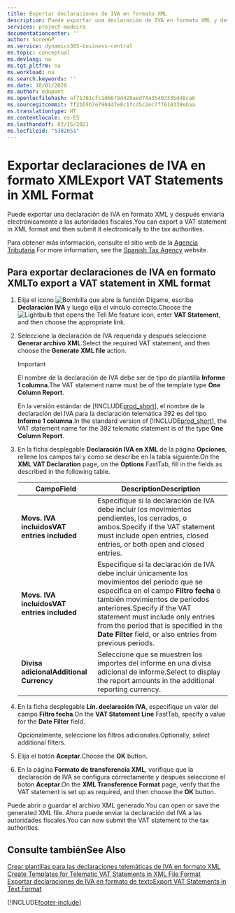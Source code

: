 ```yaml
---
title: Exportar declaraciones de IVA en formato XML
description: Puede exportar una declaración de IVA en formato XML y después enviarla electrónicamente a las autoridades fiscales.
services: project-madeira
documentationcenter: ''
author: SorenGP
ms.service: dynamics365-business-central
ms.topic: conceptual
ms.devlang: na
ms.tgt_pltfrm: na
ms.workload: na
ms.search.keywords: ''
ms.date: 10/01/2020
ms.author: edupont
ms.openlocfilehash: af71761cfc1d6679d428aed74a3540333bd48ca6
ms.sourcegitcommit: ff2b55b7e790447e0c1fcd5c2ec7f7610338ebaa
ms.translationtype: HT
ms.contentlocale: es-ES
ms.lasthandoff: 02/15/2021
ms.locfileid: "5382051"
---
```

# <a name="export-vat-statements-in-xml-format"></a><span data-ttu-id="e3842-103">Exportar declaraciones de IVA en formato XML</span><span class="sxs-lookup"><span data-stu-id="e3842-103">Export VAT Statements in XML Format</span></span>
<span data-ttu-id="e3842-104">Puede exportar una declaración de IVA en formato XML y después enviarla electrónicamente a las autoridades fiscales.</span><span class="sxs-lookup"><span data-stu-id="e3842-104">You can export a VAT statement in XML format and then submit it electronically to the tax authorities.</span></span>  

<span data-ttu-id="e3842-105">Para obtener más información, consulte el sitio web de la [Agencia Tributaria](https://go.microsoft.com/fwlink/?LinkID=238181).</span><span class="sxs-lookup"><span data-stu-id="e3842-105">For more information, see the [Spanish Tax Agency](https://go.microsoft.com/fwlink/?LinkID=238181) website.</span></span>  

## <a name="to-export-a-vat-statement-in-xml-format"></a><span data-ttu-id="e3842-106">Para exportar declaraciones de IVA en formato XML</span><span class="sxs-lookup"><span data-stu-id="e3842-106">To export a VAT statement in XML format</span></span>  

1.  <span data-ttu-id="e3842-107">Elija el icono ![Bombilla que abre la función Dígame](../../media/ui-search/search_small.png "Dígame qué desea hacer"), escriba **Declaración IVA** y luego elija el vínculo correcto.</span><span class="sxs-lookup"><span data-stu-id="e3842-107">Choose the ![Lightbulb that opens the Tell Me feature](../../media/ui-search/search_small.png "Tell me what you want to do") icon, enter **VAT Statement**, and then choose the appropriate link.</span></span>  
2.  <span data-ttu-id="e3842-108">Seleccione la declaración de IVA requerida y después seleccione **Generar archivo XML**.</span><span class="sxs-lookup"><span data-stu-id="e3842-108">Select the required VAT statement, and then choose the **Generate XML file** action.</span></span>  

    > [!IMPORTANT]  
    >  <span data-ttu-id="e3842-109">El nombre de la declaración de IVA debe ser de tipo de plantilla **Informe 1 columna**.</span><span class="sxs-lookup"><span data-stu-id="e3842-109">The VAT statement name must be of the template type **One Column Report**.</span></span>  
    >   
    >  <span data-ttu-id="e3842-110">En la versión estándar de [!INCLUDE[prod_short](../../includes/prod_short.md)], el nombre de la declaración del IVA para la declaración telemática 392 es del tipo **Informe 1 columna**.</span><span class="sxs-lookup"><span data-stu-id="e3842-110">In the standard version of [!INCLUDE[prod_short](../../includes/prod_short.md)], the VAT statement name for the 392 telematic statement is of the type **One Column Report**.</span></span>  

3.  <span data-ttu-id="e3842-111">En la ficha desplegable **Declaración IVA en XML** de la página **Opciones**, rellene los campos tal y como se describe en la tabla siguiente.</span><span class="sxs-lookup"><span data-stu-id="e3842-111">On the **XML VAT Declaration** page, on the **Options** FastTab, fill in the fields as described in the following table.</span></span>  
  
    |<span data-ttu-id="e3842-112">Campo</span><span class="sxs-lookup"><span data-stu-id="e3842-112">Field</span></span>|<span data-ttu-id="e3842-113">Description</span><span class="sxs-lookup"><span data-stu-id="e3842-113">Description</span></span>|  
    |---------------------------------|---------------------------------------|  
    |<span data-ttu-id="e3842-114">**Movs. IVA incluidos**</span><span class="sxs-lookup"><span data-stu-id="e3842-114">**VAT entries included**</span></span>|<span data-ttu-id="e3842-115">Especifique si la declaración de IVA debe incluir los movimientos pendientes, los cerrados, o ambos.</span><span class="sxs-lookup"><span data-stu-id="e3842-115">Specify if the VAT statement must include open entries, closed entries, or both open and closed entries.</span></span>|  
    |<span data-ttu-id="e3842-116">**Movs. IVA incluidos**</span><span class="sxs-lookup"><span data-stu-id="e3842-116">**VAT entries included**</span></span>|<span data-ttu-id="e3842-117">Especifique si la declaración de IVA debe incluir únicamente los movimientos del periodo que se especifica en el campo **Filtro fecha** o también movimientos de periodos anteriores.</span><span class="sxs-lookup"><span data-stu-id="e3842-117">Specify if the VAT statement must include only entries from the period that is specified in the **Date Filter** field, or also entries from previous periods.</span></span>|  
    |<span data-ttu-id="e3842-118">**Divisa adicional**</span><span class="sxs-lookup"><span data-stu-id="e3842-118">**Additional Currency**</span></span>|<span data-ttu-id="e3842-119">Seleccione que se muestren los importes del informe en una divisa adicional de informe.</span><span class="sxs-lookup"><span data-stu-id="e3842-119">Select to display the report amounts in the additional reporting currency.</span></span>|  

4.  <span data-ttu-id="e3842-120">En la ficha desplegable **Lín. declaración IVA**, especifique un valor del campo **Filtro fecha**.</span><span class="sxs-lookup"><span data-stu-id="e3842-120">On the **VAT Statement Line** FastTab, specify a value for the **Date Filter** field.</span></span>  

    <span data-ttu-id="e3842-121">Opcionalmente, seleccione los filtros adicionales.</span><span class="sxs-lookup"><span data-stu-id="e3842-121">Optionally, select additional filters.</span></span>  
5.  <span data-ttu-id="e3842-122">Elija el botón **Aceptar**.</span><span class="sxs-lookup"><span data-stu-id="e3842-122">Choose the **OK** button.</span></span>  
6.  <span data-ttu-id="e3842-123">En la página **Formato de transferencia XML**, verifique que la declaración de IVA se configura correctamente y después seleccione el botón **Aceptar**.</span><span class="sxs-lookup"><span data-stu-id="e3842-123">On the **XML Transference Format** page, verify that the VAT statement is set up as required, and then choose the **OK** button.</span></span>  

<span data-ttu-id="e3842-124">Puede abrir o guardar el archivo XML generado.</span><span class="sxs-lookup"><span data-stu-id="e3842-124">You can open or save the generated XML file.</span></span> <span data-ttu-id="e3842-125">Ahora puede enviar la declaración del IVA a las autoridades fiscales.</span><span class="sxs-lookup"><span data-stu-id="e3842-125">You can now submit the VAT statement to the tax authorities.</span></span>  

## <a name="see-also"></a><span data-ttu-id="e3842-126">Consulte también</span><span class="sxs-lookup"><span data-stu-id="e3842-126">See Also</span></span>  
 <span data-ttu-id="e3842-127">[Crear plantillas para las declaraciones telemáticas de IVA en formato XML](how-to-create-templates-for-telematic-vat-statements-in-xml-file-format.md) </span><span class="sxs-lookup"><span data-stu-id="e3842-127">[Create Templates for Telematic VAT Statements in XML File Format](how-to-create-templates-for-telematic-vat-statements-in-xml-file-format.md) </span></span>  
 [<span data-ttu-id="e3842-128">Exportar declaraciones de IVA en formato de texto</span><span class="sxs-lookup"><span data-stu-id="e3842-128">Export VAT Statements in Text Format</span></span>](how-to-export-vat-statements-in-text-format.md)


[!INCLUDE[footer-include](../../includes/footer-banner.md)]